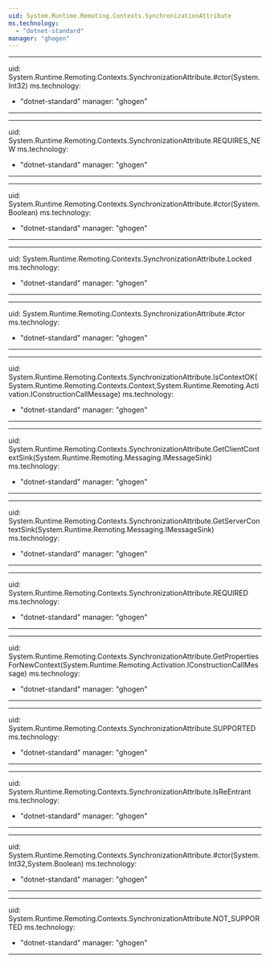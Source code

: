 ```yaml
---
uid: System.Runtime.Remoting.Contexts.SynchronizationAttribute
ms.technology: 
  - "dotnet-standard"
manager: "ghogen"
---
```


---
uid: System.Runtime.Remoting.Contexts.SynchronizationAttribute.#ctor(System.Int32)
ms.technology: 
  - "dotnet-standard"
manager: "ghogen"
---

---
uid: System.Runtime.Remoting.Contexts.SynchronizationAttribute.REQUIRES_NEW
ms.technology: 
  - "dotnet-standard"
manager: "ghogen"
---

---
uid: System.Runtime.Remoting.Contexts.SynchronizationAttribute.#ctor(System.Boolean)
ms.technology: 
  - "dotnet-standard"
manager: "ghogen"
---

---
uid: System.Runtime.Remoting.Contexts.SynchronizationAttribute.Locked
ms.technology: 
  - "dotnet-standard"
manager: "ghogen"
---

---
uid: System.Runtime.Remoting.Contexts.SynchronizationAttribute.#ctor
ms.technology: 
  - "dotnet-standard"
manager: "ghogen"
---

---
uid: System.Runtime.Remoting.Contexts.SynchronizationAttribute.IsContextOK(System.Runtime.Remoting.Contexts.Context,System.Runtime.Remoting.Activation.IConstructionCallMessage)
ms.technology: 
  - "dotnet-standard"
manager: "ghogen"
---

---
uid: System.Runtime.Remoting.Contexts.SynchronizationAttribute.GetClientContextSink(System.Runtime.Remoting.Messaging.IMessageSink)
ms.technology: 
  - "dotnet-standard"
manager: "ghogen"
---

---
uid: System.Runtime.Remoting.Contexts.SynchronizationAttribute.GetServerContextSink(System.Runtime.Remoting.Messaging.IMessageSink)
ms.technology: 
  - "dotnet-standard"
manager: "ghogen"
---

---
uid: System.Runtime.Remoting.Contexts.SynchronizationAttribute.REQUIRED
ms.technology: 
  - "dotnet-standard"
manager: "ghogen"
---

---
uid: System.Runtime.Remoting.Contexts.SynchronizationAttribute.GetPropertiesForNewContext(System.Runtime.Remoting.Activation.IConstructionCallMessage)
ms.technology: 
  - "dotnet-standard"
manager: "ghogen"
---

---
uid: System.Runtime.Remoting.Contexts.SynchronizationAttribute.SUPPORTED
ms.technology: 
  - "dotnet-standard"
manager: "ghogen"
---

---
uid: System.Runtime.Remoting.Contexts.SynchronizationAttribute.IsReEntrant
ms.technology: 
  - "dotnet-standard"
manager: "ghogen"
---

---
uid: System.Runtime.Remoting.Contexts.SynchronizationAttribute.#ctor(System.Int32,System.Boolean)
ms.technology: 
  - "dotnet-standard"
manager: "ghogen"
---

---
uid: System.Runtime.Remoting.Contexts.SynchronizationAttribute.NOT_SUPPORTED
ms.technology: 
  - "dotnet-standard"
manager: "ghogen"
---
